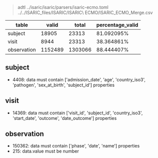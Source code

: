 >adtl ../isaric/isaric/parsers/isaric-ecmo.toml ../../ISARIC_files/ISARIC/ISARIC\ ECMO/ISARIC_ECMO_Merge.csv

|table          |valid  |total  |percentage_valid|
|---------------|-------|-------|----------------|
|subject        |18905  |23313  |81.092095% |
|visit          |8944   |23313  |38.364861% |
|observation    |1152489        |1303066        |88.444407% |

## subject

* 4408: data must contain ['admission_date', 'age', 'country_iso3', 'pathogen', 'sex_at_birth', 'subject_id'] properties

## visit

* 14369: data must contain ['visit_id', 'subject_id', 'country_iso3', 'start_date', 'outcome', 'date_outcome'] properties

## observation

* 150362: data must contain ['phase', 'date', 'name'] properties
* 215: data.value must be number
